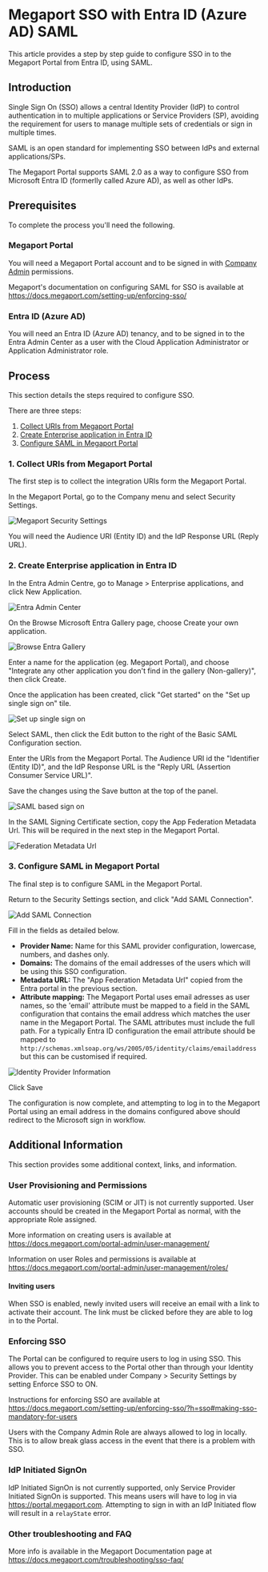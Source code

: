 # Megaport SSO with Entra ID (Azure AD) SAML

This article provides a step by step guide to configure SSO in to the Megaport Portal from Entra ID, using SAML.

## Introduction

Single Sign On (SSO) allows a central Identity Provider (IdP) to control authentication in to multiple applications or Service Providers (SP), avoiding the requirement for users to manage multiple sets of credentials or sign in multiple times.

SAML is an open standard for implementing SSO between IdPs and external applications/SPs.

The Megaport Portal supports SAML 2.0 as a way to configure SSO from Microsoft Entra ID (formerlly called Azure AD), as well as other IdPs.

## Prerequisites

To complete the process you'll need the following.

### Megaport Portal

You will need a Megaport Portal account and to be signed in with [Company Admin](https://docs.megaport.com/portal-admin/user-management/roles/) permissions.

Megaport's documentation on configuring SAML for SSO is available at <https://docs.megaport.com/setting-up/enforcing-sso/>

### Entra ID (Azure AD)

You will need an Entra ID (Azure AD) tenancy, and to be signed in to the Entra Admin Center as a user with the Cloud Application Administrator or Application Administrator role.

## Process

This section details the steps required to configure SSO.

There are three steps:

1. [Collect URIs from Megaport Portal](#1-collect-uris-from-megaport-portal)
2. [Create Enterprise application in Entra ID](#2-create-enterprise-application-in-entra-id)
3. [Configure SAML in Megaport Portal](#3-configure-saml-in-megaport-portal)

### 1. Collect URIs from Megaport Portal

The first step is to collect the integration URIs form the Megaport Portal.

In the Megaport Portal, go to the Company menu and select Security Settings.

![Megaport Security Settings](images/megaport-security-settings.png)

You will need the Audience URI (Entity ID) and the IdP Response URL (Reply URL).

### 2. Create Enterprise application in Entra ID

In the Entra Admin Centre, go to Manage > Enterprise applications, and click New Application.

![Entra Admin Center](images/entra-admin-center.png)

On the Browse Microsoft Entra Gallery page, choose Create your own application.

![Browse Entra Gallery](images/browse-entra-gallery.png)

Enter a name for the application (eg. Megaport Portal), and choose "Integrate any other application you don't find in the gallery (Non-gallery)", then click Create.

Once the application has been created, click "Get started" on the "Set up single sign on" tile.

![Set up single sign on](images/set-up-single-sign-on.png)

Select SAML, then click the Edit button to the right of the Basic SAML Configuration section.

Enter the URIs from the Megaport Portal. The Audience URI id the "Identifier (Entity ID)", and the IdP Response URL is the "Reply URL (Assertion Consumer Service URL)".

Save the changes using the Save button at the top of the panel.

![SAML based sign on](images/basic-saml-configuration.png)

In the SAML Signing Certificate section, copy the App Federation Metadata Url. This will be required in the next step in the Megaport Portal.

![Federation Metadata Url](images/federation-metadata-url.png)

### 3. Configure SAML in Megaport Portal

The final step is to configure SAML in the Megaport Portal.

Return to the Security Settings section, and click "Add SAML Connection".

![Add SAML Connection](images/add-saml-connection.png)

Fill in the fields as detailed below.

- **Provider Name:** Name for this SAML provider configuration, lowercase, numbers, and dashes only.
- **Domains:** The domains of the email addresses of the users which will be using this SSO configuration.
- **Metadata URL:** The "App Federation Metadata Url" copied from the Entra portal in the previous section.
- **Attribute mapping:** The Megaport Portal uses email adresses as user names, so the 'email' attribute must be mapped to a field in the SAML configuration that contains the email address which matches the user name in the Megaport Portal. The SAML attributes must include the full path. For a typically Entra ID configuration the email attribute should be mapped to `http://schemas.xmlsoap.org/ws/2005/05/identity/claims/emailaddress` but this can be customised if required.

![Identity Provider Information](images/identity-provider-information.png)

Click Save

The configuration is now complete, and attempting to log in to the Megaport Portal using an email address in the domains configured above should redirect to the Microsoft sign in workflow.

## Additional Information

This section provides some additional context, links, and information.

### User Provisioning and Permissions

Automatic user provisioning (SCIM or JIT) is not currently supported. User accounts should be created in the Megaport Portal as normal, with the appropriate Role assigned.

More information on creating users is available at <https://docs.megaport.com/portal-admin/user-management/>

Information on user Roles and permissions is available at <https://docs.megaport.com/portal-admin/user-management/roles/>

#### Inviting users

When SSO is enabled, newly invited users will receive an email with a link to activate their account. The link must be clicked before they are able to log in to the Portal.

### Enforcing SSO

The Portal can be configured to require users to log in using SSO. This allows you to prevent access to the Portal other than through your Identity Provider. This can be enabled under Company > Security Settings by setting Enforce SSO to ON.

Instructions for enforcing SSO are available at <https://docs.megaport.com/setting-up/enforcing-sso/?h=sso#making-sso-mandatory-for-users>

Users with the Company Admin Role are always allowed to log in locally. This is to allow break glass access in the event that there is a problem with SSO.

### IdP Initiated SignOn

IdP Initiated SignOn is not currently supported, only Service Provider Initiated SignOn is supported. This means users will have to log in via <https://portal.megaport.com>. Attempting to sign in with an IdP Initiated flow will result in a `relayState` error.

### Other troubleshooting and FAQ

More info is available in the Megaport Documentation page at <https://docs.megaport.com/troubleshooting/sso-faq/>
